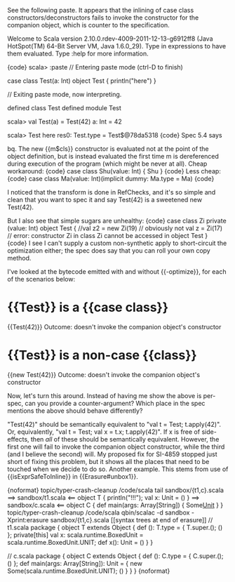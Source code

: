 See the following paste.  It appears that the inlining of case class constructors/deconstructors fails to invoke the constructor for the companion object, which is counter to the specification.


Welcome to Scala version 2.10.0.rdev-4009-2011-12-13-g6912ff8 (Java HotSpot(TM) 64-Bit Server VM, Java 1.6.0_29).
Type in expressions to have them evaluated.
Type :help for more information.

{code}
scala> :paste
// Entering paste mode (ctrl-D to finish)

case class Test(a: Int)
object Test {
  println("here")
}

// Exiting paste mode, now interpreting.

defined class Test
defined module Test

scala> val Test(a) = Test(42)
a: Int = 42

scala> Test
here
res0: Test.type = Test$@78da5318
{code}
Spec 5.4 says

bq. The new {{m$cls}} constructor is evaluated not at the point of the object definition, but is instead evaluated the first time m is dereferenced during execution of the program (which might be never at all). 
Cheap workaround:
{code}
case class Shu(value: Int) { Shu }
{code}
Less cheap:
{code}
case class Ma(value: Int)(implicit dummy: Ma.type = Ma)
{code}

I noticed that the transform is done in RefChecks, and it's so simple and clean that you want to spec it and say Test(42) is a sweetened new Test(42).

But I also see that simple sugars are unhealthy:
{code}
case class Zi private (value: Int)
object Test { 
  //val z2 = new Zi(19) // obviously not
  val z = Zi(17)  // error: constructor Zi in class Zi cannot be accessed in object Test
} 
{code}
I see I can't supply a custom non-synthetic apply to short-circuit the optimization either; the spec does say that you can roll your own copy method.


I've looked at the bytecode emitted with and without {{-optimize}}, for each of the scenarios below:
# {{Test}} is a {{case class}}
  {{Test(42)}} 
  Outcome: doesn't invoke the companion object's constructor
# {{Test}} is a non-case {{class}}
  {{new Test(42)}} 
  Outcome: doesn't invoke the companion object's constructor

Now, let's turn this around. Instead of having me show the above is per-spec, can you provide a counter-argument? Which place in the spec mentions the above should behave differently?


"Test(42)" should be semantically equivalent to "val t = Test; t.apply(42)".  Or, equivalently, "val t = Test; val x = t.x; t.apply(42)".  If x is free of side-effects, then *all* of these should be semantically equivalent.  However, the first one will fail to invoke the companion object constructor, while the third (and I believe the second) will.
My proposed fix for SI-4859 stopped just short of fixing this problem, but it shows all the places that need to be touched when we decide to do so.
Another example. This stems from use of {{isExprSafeToInline}} in {{Erasure#unbox1}}.

{noformat}
topic/typer-crash-cleanup /code/scala tail sandbox/{t1,c}.scala
==> sandbox/t1.scala <==
object T { println("!!!"); val x: Unit = () }
==> sandbox/c.scala <==
object C {
  def main(args: Array[String]) {
    Some[Unit](T.x)
  }
}
topic/typer-crash-cleanup /code/scala qbin/scalac -d sandbox -Xprint:erasure sandbox/{t1,c}.scala
[[syntax trees at end of                   erasure]] // t1.scala
package <empty> {
  object T extends Object {
    def <init>(): T.type = {
      T.super.<init>();
      ()
    };
    private[this] val x: scala.runtime.BoxedUnit = scala.runtime.BoxedUnit.UNIT;
    <stable> <accessor> def x(): Unit = ()
  }
}

 // c.scala
package <empty> {
  object C extends Object {
    def <init>(): C.type = {
      C.super.<init>();
      ()
    };
    def main(args: Array[String]): Unit = {
      new Some(scala.runtime.BoxedUnit.UNIT);
      ()
    }
  }
}
{noformat}
